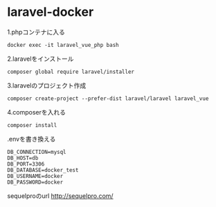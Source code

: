# laravel-docker

1.phpコンテナに入る
```
docker exec -it laravel_vue_php bash
```

2.laravelをインストール
```
composer global require laravel/installer
```

3.laravelのプロジェクト作成
```
composer create-project --prefer-dist laravel/laravel laravel_vue
```

4.composerを入れる
```
composer install
```

.envを書き換える
```
DB_CONNECTION=mysql
DB_HOST=db
DB_PORT=3306
DB_DATABASE=docker_test
DB_USERNAME=docker
DB_PASSWORD=docker
```

sequelproのurl http://sequelpro.com/
